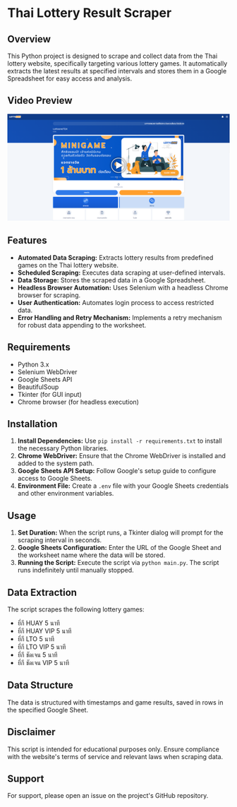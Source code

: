 # Thai Lottery Result Scraper

## Overview
This Python project is designed to scrape and collect data from the Thai lottery website, specifically targeting various lottery games. It automatically extracts the latest results at specified intervals and stores them in a Google Spreadsheet for easy access and analysis.

## Video Preview

[![Video Preview](https://github.com/DevRex-0201/Project-Images/blob/main/video%20preview/Py-Lottery-Selenium-Scraper.png)](https://drive.google.com/file/d/1p2l2MHc4DB4CBRd-Ll9WorAQEu8YNAYN/view?usp=drive_link)

## Features
- **Automated Data Scraping:** Extracts lottery results from predefined games on the Thai lottery website.
- **Scheduled Scraping:** Executes data scraping at user-defined intervals.
- **Data Storage:** Stores the scraped data in a Google Spreadsheet.
- **Headless Browser Automation:** Uses Selenium with a headless Chrome browser for scraping.
- **User Authentication:** Automates login process to access restricted data.
- **Error Handling and Retry Mechanism:** Implements a retry mechanism for robust data appending to the worksheet.

## Requirements
- Python 3.x
- Selenium WebDriver
- Google Sheets API
- BeautifulSoup
- Tkinter (for GUI input)
- Chrome browser (for headless execution)

## Installation
1. **Install Dependencies:** Use `pip install -r requirements.txt` to install the necessary Python libraries.
2. **Chrome WebDriver:** Ensure that the Chrome WebDriver is installed and added to the system path.
3. **Google Sheets API Setup:** Follow Google's setup guide to configure access to Google Sheets.
4. **Environment File:** Create a `.env` file with your Google Sheets credentials and other environment variables.

## Usage
1. **Set Duration:** When the script runs, a Tkinter dialog will prompt for the scraping interval in seconds.
2. **Google Sheets Configuration:** Enter the URL of the Google Sheet and the worksheet name where the data will be stored.
3. **Running the Script:** Execute the script via `python main.py`. The script runs indefinitely until manually stopped.

## Data Extraction
The script scrapes the following lottery games:
- ยี่กี HUAY 5 นาที
- ยี่กี HUAY VIP 5 นาที
- ยี่กี LTO 5 นาที
- ยี่กี LTO VIP 5 นาที
- ยี่กี ชัดเจน 5 นาที
- ยี่กี ชัดเจน VIP 5 นาที

## Data Structure
The data is structured with timestamps and game results, saved in rows in the specified Google Sheet.

## Disclaimer
This script is intended for educational purposes only. Ensure compliance with the website's terms of service and relevant laws when scraping data.

## Support
For support, please open an issue on the project's GitHub repository.
